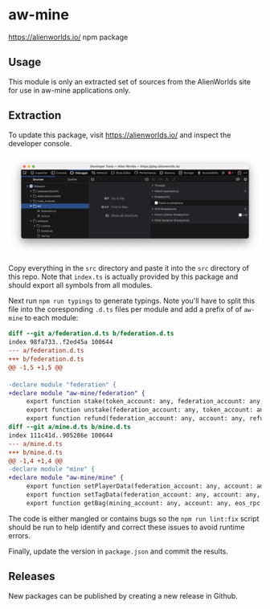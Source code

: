 # aw-mine

https://alienworlds.io/ npm package

## Usage

This module is only an extracted set of sources from the AlienWorlds site for use in aw-mine applications only.

## Extraction

To update this package, visit https://alienworlds.io/ and inspect the developer console.

![image console](./docs/alienworlds-dev-console.png)

Copy everything in the `src` directory and paste it into the `src` directory of this repo. Note that `index.ts` is actually provided by
this package and should export all symbols from all modules.

Next run `npm run typings` to generate typings. Note you'll have to split this file into the coresponding `.d.ts` files per module and add a prefix of of `aw-mine` to each module:

```diff
diff --git a/federation.d.ts b/federation.d.ts
index 98fa733..f2ed45a 100644
--- a/federation.d.ts
+++ b/federation.d.ts
@@ -1,5 +1,5 @@

-declare module "federation" {
+declare module "aw-mine/federation" {
     export function stake(token_account: any, federation_account: any, account: any, planet_name: any, quantity: any, eos_api: any): Promise<any>;
     export function unstake(federation_account: any, token_account: any, account: any, planet_name: any, quantity: any, eos_api: any): Promise<any>;
     export function refund(federation_account: any, account: any, refund_id: any, eos_api: any): Promise<any>;
diff --git a/mine.d.ts b/mine.d.ts
index 111c41d..905286e 100644
--- a/mine.d.ts
+++ b/mine.d.ts
@@ -1,4 +1,4 @@
-declare module "mine" {
+declare module "aw-mine/mine" {
     export function setPlayerData(federation_account: any, account: any, eos_api: any, tag?: string, avatar_id?: number, permission?: string): Promise<any>;
     export function setTagData(federation_account: any, account: any, eos_api: any, tag: any, permission?: string): Promise<any>;
     export function getBag(mining_account: any, account: any, eos_rpc: any, aa_api: any): Promise<any>;
```

The code is either mangled or contains bugs so the `npm run lint:fix` script should be run to help identify and correct these issues to avoid runtime errors.

Finally, update the version in `package.json` and commit the results.

## Releases

New packages can be published by creating a new release in Github.
